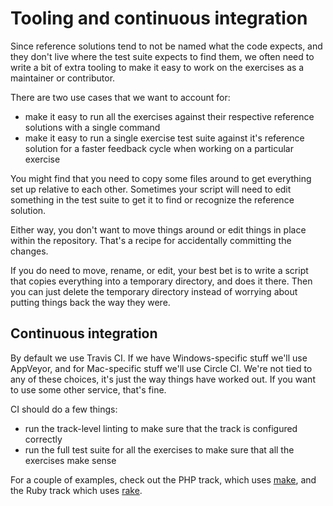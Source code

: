 # Tooling and continuous integration

Since reference solutions tend to not be named what the code expects, and they don't live where the test suite expects to find them, we often need to write a bit of extra tooling to make it easy to work on the exercises as a maintainer or contributor.

There are two use cases that we want to account for:

* make it easy to run all the exercises against their respective reference solutions with a single command
* make it easy to run a single exercise test suite against it's reference solution for a faster feedback cycle when working on a particular exercise

You might find that you need to copy some files around to get everything set up relative to each other. Sometimes your script will need to edit something in the test suite to get it to find or recognize the reference solution.

Either way, you don't want to move things around or edit things in place within the repository. That's a recipe for accidentally committing the changes.

If you do need to move, rename, or edit, your best bet is to write a script that copies everything into a temporary directory, and does it there. Then you can just delete the temporary directory instead of worrying about putting things back the way they were.

## Continuous integration

By default we use Travis CI. If we have Windows-specific stuff we'll use AppVeyor, and for Mac-specific stuff we'll use Circle CI. We're not tied to any of these choices, it's just the way things have worked out. If you want to use some other service, that's fine.

CI should do a few things:

* run the track-level linting to make sure that the track is configured correctly
* run the full test suite for all the exercises to make sure that all the exercises make sense

For a couple of examples, check out the PHP track, which uses [make](https://github.com/exercism/php/blob/master/Makefile), and the Ruby track which uses [rake](https://github.com/exercism/ruby/blob/master/Rakefile).

